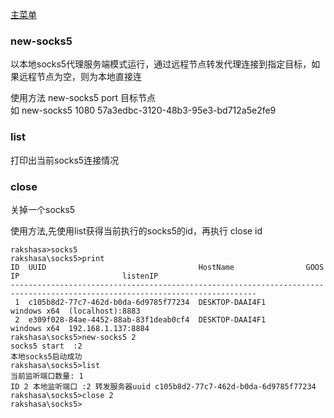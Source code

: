 [主菜单](./shell.md)

### new-socks5 
以本地socks5代理服务端模式运行，通过远程节点转发代理连接到指定目标，如果远程节点为空，则为本地直接连

使用方法 new-socks5 port 目标节点  
如 new-socks5 1080  57a3edbc-3120-48b3-95e3-bd712a5e2fe9



### list
打印出当前socks5连接情况

### close
关掉一个socks5

使用方法,先使用list获得当前执行的socks5的id，再执行 close id

```shell
rakshasa>socks5
rakshasa\socks5>print
ID  UUID                                  HostName                GOOS          IP                       listenIP
-----------------------------------------------------------------------------------------------------------------------------
 1  c105b8d2-77c7-462d-b0da-6d9785f77234  DESKTOP-DAAI4F1         windows x64  (localhost):8883
 2  e309f028-84ae-4452-88ab-83f1deab0cf4  DESKTOP-DAAI4F1         windows x64  192.168.1.137:8884
rakshasa\socks5>new-socks5 2
socks5 start  :2
本地socks5启动成功
rakshasa\socks5>list
当前监听端口数量: 1
ID 2 本地监听端口 :2 转发服务器uuid c105b8d2-77c7-462d-b0da-6d9785f77234
rakshasa\socks5>close 2
rakshasa\socks5>
```
